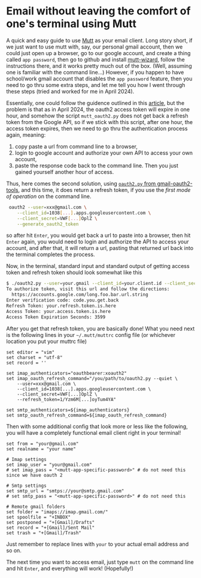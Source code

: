 # Email without leaving the comfort of one's terminal using Mutt

A quick and easy guide to use [Mutt](http://www.mutt.org/) as your email client. 
Long story short, if we just want to use mutt with, say, our personal gmail account, 
then we could just open up a browser, go to our google account, and create a thing called `app password`,
then go to github and install [mutt-wizard](https://github.com/LukeSmithxyz/mutt-wizard), 
follow the instructions there, and it works pretty much out of the box. 
(Well, assuming one is familiar with the command line...) However, if you happen to have school/work
gmail account that disables the `app password` feature, then you need to go thru some extra steps, 
and let me tell you how I went through these steps (tried and worked for me in April 2024).

Essentially, one could follow the guidence outlined in this 
[article](https://www.redhat.com/sysadmin/mutt-email-oauth2),
but the problem is that as in April 2024, 
the oauth2 access token will expire in one hour, and somehow the script
`mutt_oauth2.py` does not get back a refresh token from the Google API, 
so if we stick with this script, after one hour, the access token expires,
then we need to go thru the authentication process again, meaning:
1. copy paste a url from command line to a browser,
1. login to google account and authorize your own API to access your own account,
1. paste the response code back to the command line.
Then you just gained yourself another hour of access.

Thus, here comes the second solution, using 
[`oauth2.py` from gmail-oauth2-tools](https://github.com/google/gmail-oauth2-tools/blob/master/python/oauth2.py),
and this time, it does return a refresh token, if you use the *first mode of operation* on the command line.
```sh
 oauth2 --user=xxx@gmail.com \
    --client_id=1038[...].apps.googleusercontent.com \
    --client_secret=VWF[...]OplZ \
    --generate_oauth2_token
```
so after hit `Enter`, you would get back a url to paste into a browser, 
then hit `Enter` again, you would need to login and authorize 
the API to access your account, and after that, it will return a url, pasting
that returned url back into the terminal completes the process.

Now, in the terminal, standard input and standard output of getting 
access token and refresh token should look somewhat like this
```sh
$ ./oauth2.py --user=your.gmail --client_id=your.client.id --client_secret=your.client.secret --generate_oauth2_token
To authorize token, visit this url and follow the directions:
  https://accounts.google.com/long.foo.bar.url.string
Enter verification code: code.you.get.back
Refresh Token: your.refresh.token.is.here 
Access Token: your.access.token.is.here 
Access Token Expiration Seconds: 3599
```
After you get that refresh token, you are basically done! 
What you need next is the following lines in your `~/.mutt/muttrc` config file
(or whichever location you put your muttrc file)
```
set editor = "vim"
set charset = "utf-8"
set record = ''

set imap_authenticators="oauthbearer:xoauth2"
set imap_oauth_refresh_command="/you/path/to/oauth2.py --quiet \
    --user=xxx@gmail.com \
    --client_id=1038[...].apps.googleusercontent.com \
    --client_secret=VWF[...]OplZ \
    --refresh_token=1/Yzm6M[...]oyTum4YA"

set smtp_authenticators=${imap_authenticators}
set smtp_oauth_refresh_command=${imap_oauth_refresh_command}
```
Then with some additional config that look more or less like the following,
you will have a completely functional email client right in your terminal!
```
set from = "your@gmail.com"
set realname = "your name"

# Imap settings
set imap_user = "your@gmail.com"
# set imap_pass = "<mutt-app-specific-password>" # do not need this since we have oauth 2

# Smtp settings
set smtp_url = "smtps://your@smtp.gmail.com"
# set smtp_pass = "<mutt-app-specific-password>" # do not need this

# Remote gmail folders
set folder = "imaps://imap.gmail.com/"
set spoolfile = "+INBOX"
set postponed = "+[Gmail]/Drafts"
set record = "+[Gmail]/Sent Mail"
set trash = "+[Gmail]/Trash"
```
Just remember to replace lines with `your` 
to your actual email address and so on.

The next time you want to access email, just type `mutt` on the 
command line and hit `Enter`, and everything will work! (Hopefully!)




